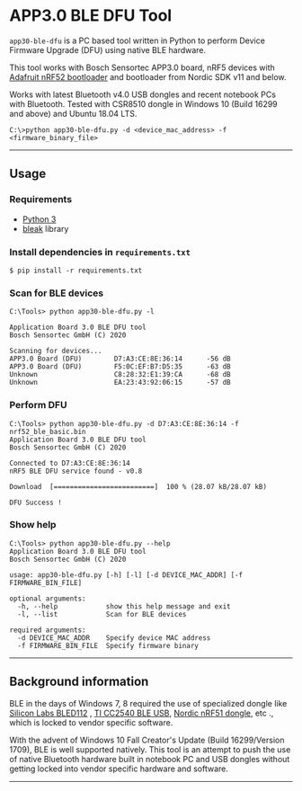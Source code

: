 # APP3.0 BLE DFU Tool

`app30-ble-dfu` is a PC based tool written in Python to perform Device Firmware Upgrade (DFU) using native BLE hardware.

This tool works with Bosch Sensortec APP3.0 board, nRF5 devices with [Adafruit nRF52 bootloader](https://github.com/adafruit/Adafruit_nRF52_Bootloader) and bootloader from Nordic SDK v11 and below.

Works with latest Bluetooth v4.0 USB dongles and recent notebook PCs with Bluetooth. Tested with CSR8510 dongle in Windows 10 (Build 16299 and above) and Ubuntu 18.04 LTS.

```
C:\>python app30-ble-dfu.py -d <device_mac_address> -f <firmware_binary_file>
```

---

## Usage

### Requirements
- [Python 3](https://www.python.org/downloads/)
- [bleak](https://pypi.org/project/bleak/) library

### Install dependencies in `requirements.txt`
```
$ pip install -r requirements.txt
```
### Scan for BLE devices
```
C:\Tools> python app30-ble-dfu.py -l

Application Board 3.0 BLE DFU tool
Bosch Sensortec GmbH (C) 2020

Scanning for devices...
APP3.0 Board (DFU)        D7:A3:CE:8E:36:14      -56 dB
APP3.0 Board (DFU)        F5:0C:EF:B7:D5:35      -63 dB
Unknown                   C8:28:32:E1:39:CA      -68 dB
Unknown                   EA:23:43:92:06:15      -57 dB
```

### Perform DFU

```
C:\Tools> python app30-ble-dfu.py -d D7:A3:CE:8E:36:14 -f nrf52_ble_basic.bin
Application Board 3.0 BLE DFU tool
Bosch Sensortec GmbH (C) 2020

Connected to D7:A3:CE:8E:36:14
nRF5 BLE DFU service found - v0.8

Download  [=========================]  100 % (28.07 kB/28.07 kB)

DFU Success !
```

### Show help
```
C:\Tools> python app30-ble-dfu.py --help
Application Board 3.0 BLE DFU tool
Bosch Sensortec GmbH (C) 2020

usage: app30-ble-dfu.py [-h] [-l] [-d DEVICE_MAC_ADDR] [-f FIRMWARE_BIN_FILE]

optional arguments:
  -h, --help            show this help message and exit
  -l, --list            Scan for BLE devices

required arguments:
  -d DEVICE_MAC_ADDR    Specify device MAC address
  -f FIRMWARE_BIN_FILE  Specify firmware binary
```
---

## Background information

BLE in the days of Windows 7, 8 required the use of specialized dongle like [Silicon Labs BLED112](https://www.silabs.com/wireless/bluetooth/bluegiga-low-energy-legacy-modules/device.bled112) , [TI CC2540 BLE USB](http://www.ti.com/tool/TIDC-CC2540-BLE-USB), [Nordic nRF51 dongle](https://www.nordicsemi.com/Software-and-tools/Development-Kits/nRF51-Dongle), etc ., which is locked to vendor specific software.

With the advent of Windows 10 Fall Creator's Update (Build 16299/Version 1709), BLE is well supported natively. This tool is an attempt to push the use of native Bluetooth hardware built in notebook PC and USB dongles without getting locked into vendor specific hardware and software.

---